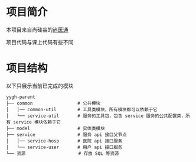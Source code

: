# 项目简介

本项目来自尚硅谷的[尚医通](https://www.bilibili.com/video/BV1V5411K7rT)

项目代码与课上代码有些不同

# 项目结构

以下只展示当前已完成的模块

```
yygh-parent
├── common                 # 公共模块
│   │── common-util        # 工具类模块，所有模块都可以依赖于它
│   └── service-util       # 服务的工具包，包含 service 服务的公共配置类，所有 service 模块依赖于它
├── model                  # 实体类模块
├── service                # 服务 api 接口父节点
│   │── service-hosp       # 医院 api 接口服务
│   └── service-user       # 用户 api 接口服务
└── 资源                    # 存放 SQL 等资源
```


